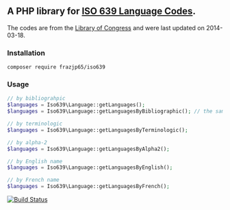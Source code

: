 ## A PHP library for [ISO 639 Language Codes](http://www.infoterm.info/standardization/ISO_639.php).

The codes are from the [Library of Congress](https://www.loc.gov/standards/iso639-2/ISO-639-2_utf-8.txt) and were last updated on 2014-03-18.

### Installation

`composer require frazjp65/iso639`

### Usage

```php
// by bibliograhpic
$languages = Iso639\Language::getLanguages();
$languages = Iso639\Language::getLanguagesByBibliographic(); // the same thing

// by terminologic
$languages = Iso639\Language::getLanguagesByTerminologic();

// by alpha-2
$languages = Iso639\Language::getLanguagesByAlpha2();

// by English name
$languages = Iso639\Language::getLanguagesByEnglish();

// by French name
$languages = Iso639\Language::getLanguagesByFrench();
```

[![Build Status](https://travis-ci.org/frazjp65/ISO639.svg?branch=master)](https://travis-ci.org/frazjp65/ISO639)
